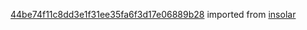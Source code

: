 [44be74f11c8dd3e1f31ee35fa6f3d17e06889b28](https://github.com/insolar/insolar/commit/44be74f11c8dd3e1f31ee35fa6f3d17e06889b28) imported from [insolar](https://github.com/insolar/insolar)
